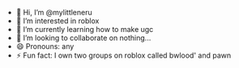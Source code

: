 - 👋 Hi, I’m @mylittleneru
- 👀 I’m interested in roblox
- 🌱 I’m currently learning how to make ugc 
- 💞️ I’m looking to collaborate on nothing...
- 😄 Pronouns: any
- ⚡ Fun fact: I own two groups on roblox called bwlood' and pawn

<!---
mylittleneru/mylittleneru is a ✨ special ✨ repository because its `README.md` (this file) appears on your GitHub profile.
You can click the Preview link to take a look at your changes.
--->
